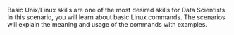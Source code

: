 Basic Unix/Linux skills are one of the most desired skills for Data Scientists. In this scenario, you will learn about basic Linux commands. The scenarios will explain the meaning and usage of the commands with examples.